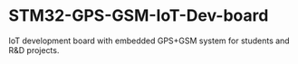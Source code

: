 # STM32-GPS-GSM-IoT-Dev-board
IoT development board with embedded GPS+GSM system for students and R&amp;D projects.

